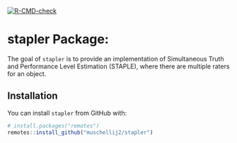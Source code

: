
<!-- README.md is generated from README.Rmd. Please edit that file -->

<!-- badges: start -->

[![R-CMD-check](https://github.com/muschellij2/stapler/actions/workflows/R-CMD-check.yaml/badge.svg)](https://github.com/muschellij2/stapler/actions/workflows/R-CMD-check.yaml)
<!-- badges: end -->

# stapler Package:

The goal of `stapler` is to provide an implementation of Simultaneous
Truth and Performance Level Estimation (STAPLE), where there are
multiple raters for an object.

## Installation

You can install `stapler` from GitHub with:

``` r
# install.packages("remotes")
remotes::install_github("muschellij2/stapler")
```
